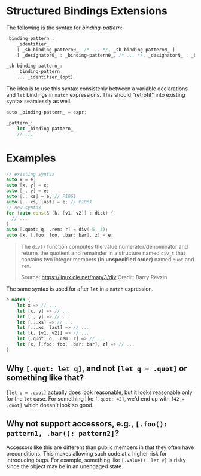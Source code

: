 # Structured Bindings Extensions

The following is the syntax for _binding-pattern_:

```rust
_binding-pattern_:
    _identifier_
    [ _sb-binding-pattern0_, /* ... */, _sb-binding-patternN_ ]
    [ _designator0_ : _binding-pattern0_, /* ... */, _designatorN_ : _binding-patternN_ ]

_sb-binding-pattern_:
    _binding-pattern_
    ... _identifier_(opt)
```

The idea is to use this syntax consistenly between a variable declarations
and `let` bindings in `match` expressions. This should "retrofit" into
existing syntax seamlessly as well.

```rust
auto _binding-pattern_ = expr;

_pattern_:
    let _binding-pattern_
    // ...
```

# Examples

```cpp
// existing syntax
auto x = e;
auto [x, y] = e;
auto [_, y] = e;
auto [...xs] = e; // P1061
auto [...xs, last] = e; // P1061
// new syntax
for (auto const& [k, [v1, v2]] : dict) {
  // ...
}
auto [.quot: q, .rem: r] = div(-5, 3);
auto [x, [.foo: foo, .bar: bar], z] = e;
```

> The `div()` function computes the value numerator/denominator and returns
> the quotient and remainder in a structure named `div_t` that contains two
> integer members __(in unspecified order)__ named `quot` and `rem`.
>
> Source: https://linux.die.net/man/3/div
> Credit: Barry Revzin

The same syntax is used for after `let` in a `match` expression.

```rust
e match {
    let x => // ...
    let [x, y] => // ...
    let [_, y] => // ...
    let [...xs] => // ...
    let [...xs, last] => // ...
    let [k, [v1, v2]] => // ...
    let [.quot: q, .rem: r] => // ...
    let [x, [.foo: foo, .bar: bar], z] => // ...
}
```

## Why `[.quot: let q]`, and not `[let q = .quot]` or something like that?

`[let q = .quot]` actually does look reasonable, but it looks reasonable
only for the `let` case. For something like `[.quot: 42]`, we'd end up
with `[42 = .quot]` which doesn't look so good.

## Why not support accessors, e.g., `[.foo(): pattern1, .bar(): pattern2]`?

Accessors like this are different than public members in that they often have
preconditions. This makes allowing such code at a higher risk for introducing
bugs. For example, something like `[.value(): let v]` is risky since the object
may be in an unengaged state.